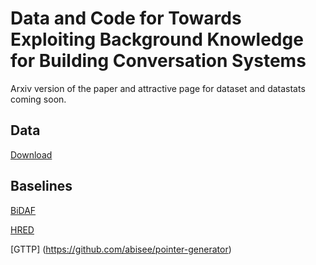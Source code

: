 # Data and Code for Towards Exploiting Background Knowledge for Building Conversation Systems
Arxiv version of the paper and attractive page for dataset and datastats coming soon.
## Data
[Download](https://drive.google.com/open?id=1xQBRDs5q_2xLOdOpbq7UeAmUM0Ht370A)
## Baselines
[BiDAF](https://github.com/allenai/bi-att-flow)

[HRED](https://github.com/sumanbanerjee1/Code-Mixed-Dialog)

[GTTP] (https://github.com/abisee/pointer-generator)
